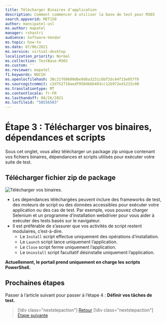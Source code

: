 ```yaml
---
title: Télécharger Binaires d’application
description: Comment commencer à utiliser la base de test pour M365
search.appverid: MET150
author: mansipatel-usl
ms.author: mapatel
manager: rshastri
audience: Software-Vendor
ms.topic: how-to
ms.date: 07/06/2021
ms.service: virtual-desktop
localization_priority: Normal
ms.collection: TestBase-M365
ms.custom: ''
ms.reviewer: mapatel
f1.keywords: NOCSH
ms.openlocfilehash: 38c21f69680d6e9d6a3231c8bf2dc44f15e057f6
ms.sourcegitcommit: c2d752718aedf958db6b403cc12b972ed1215c00
ms.translationtype: MT
ms.contentlocale: fr-FR
ms.lasthandoff: 08/26/2021
ms.locfileid: "58556503"
---
```

# <a name="step-3-upload-your-binaries-dependencies-and-scripts"></a>Étape 3 : Télécharger vos binaires, dépendances et scripts

Sous cet onglet, vous allez télécharger un package zip unique contenant vos fichiers binaires, dépendances et scripts utilisés pour exécuter votre suite de test.

## <a name="upload-package-zip-file"></a>Télécharger fichier zip de package

![Télécharger vos binaires.](Media/AddBinaries.png)

  - Les dépendances téléchargées peuvent inclure des frameworks de test, des moteurs de script ou des données accessibles pour exécuter votre application ou des cas de test. Par exemple, vous pouvez charger Selenium et un programme d’installation webdriver pour vous aider à exécuter des tests basés sur le navigateur.
  - Il est préférable de s’assurer que vos activités de script restent modulaires, c’est-à-dire. 
    - Le ```Install``` script effectue uniquement des opérations d’installation.
    - Le ```Launch``` script lance uniquement l’application.
    - Le ```Close``` script ferme uniquement l’application.
    - Le ```Uninstall``` script facultatif désinstalle uniquement l’application.

**Actuellement, le portail prend uniquement en charge les scripts PowerShell.**


## <a name="next-steps"></a>Prochaines étapes 

Passer à l’article suivant pour passer à l’étape 4 : **Définir vos tâches de test.**
> [!div class="nextstepaction"]
> [Retour](uploadApplication.md)
> [!div class="nextstepaction"]
> [Étape suivante](testtask.md)

